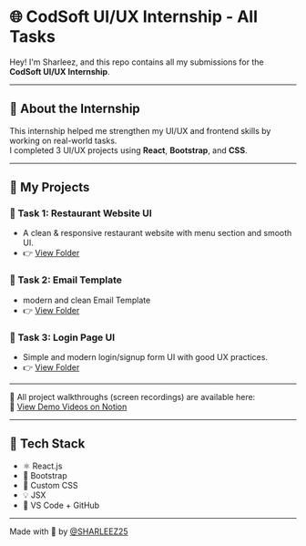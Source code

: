 # 🌐 CodSoft UI/UX Internship - All Tasks

Hey! I'm Sharleez, and this repo contains all my submissions for the **CodSoft UI/UX Internship**.

---

## 🧠 About the Internship

This internship helped me strengthen my UI/UX and frontend skills by working on real-world tasks.  
I completed 3 UI/UX projects using **React**, **Bootstrap**, and **CSS**.

---

## 🚀 My Projects

### 🔹 Task 1: Restaurant Website UI
- A clean & responsive restaurant website with menu section and smooth UI.
- 👉 [View Folder](https://github.com/SHARLEEZ25/CodSoft-Internship/commit/9e79f4c91e9d27daa79da015931a75b15b4b8ff8)

### 🔹 Task 2: Email Template
- modern and clean Email Template
- 👉 [View Folder](https://github.com/SHARLEEZ25/CodSoft-Internship/commit/df509b004a93b228cd67549dbaca57db41af370d)

### 🔹 Task 3: Login Page UI
- Simple and modern login/signup form UI with good UX practices.
- 👉 [View Folder](https://github.com/SHARLEEZ25/CodSoft-Internship/commit/a810fa451d3d4199e8a3346acadbd6b080afb2f6)

---

📌 All project walkthroughs (screen recordings) are available here:  
🔗 [View Demo Videos on Notion](https://www.notion.so/CodSoft-Internship-UI-UX-1cd5ed5da8f1800c8cc7c6dffae1ff24?pvs=4) 


---

## 💼 Tech Stack

- ⚛️ React.js
- 🎨 Bootstrap
- 🧼 Custom CSS
- 💡 JSX
- 🔧 VS Code + GitHub

---

Made with 💙 by [@SHARLEEZ25](https://github.com/SHARLEEZ25)
